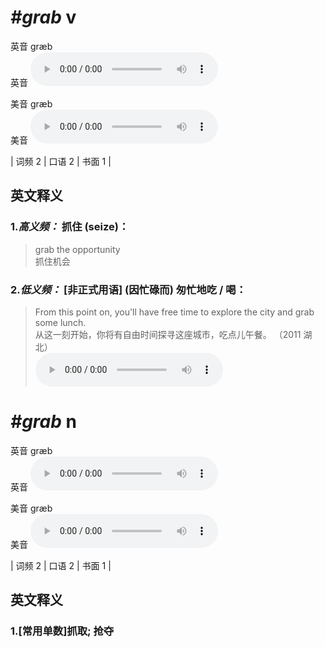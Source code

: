 # ***\#grab*** v
英音 ɡræb  
英音
<audio src="./media/grab-B.aac" controls="controls"></audio>

美音 ɡræb  
美音
<audio src="./media/grab-.aac" controls="controls"></audio>



| 词频 2 | 口语 2 | 书面 1 |  

英文释义
---
### 1.*高义频：* **抓住 (seize)：**  

 > grab the opportunity  
 > 抓住机会    

### 2.*低义频：* **[非正式用语] (因忙碌而) 匆忙地吃 / 喝：**  

 > From this point on, you'll have free time to explore the city and grab some lunch.  
 > 从这一刻开始，你将有自由时间探寻这座城市，吃点儿午餐。  （2011 湖北）  
<audio src="./media/grab1.aac" controls="controls"></audio>


# ***\#grab*** n
英音 ɡræb  
英音
<audio src="./media/grab-B.aac" controls="controls"></audio>

美音 ɡræb  
美音
<audio src="./media/grab-.aac" controls="controls"></audio>



| 词频 2 | 口语 2 | 书面 1 |  

英文释义
---
### 1.**[常用单数]抓取; 抢夺**  


